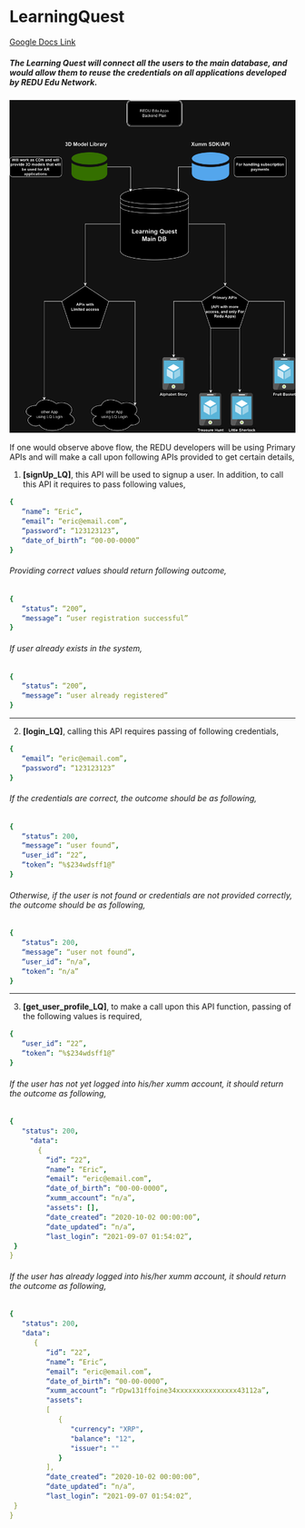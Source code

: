 # LearningQuest

[Google Docs Link](https://docs.google.com/document/d/14MAwXfqTkW6aasYXOQcRW8u0hev5_iPX7vAshtz256o/edit?usp=sharing)

##### The Learning Quest will connect all the users to the main database, and would allow them to reuse the credentials on all applications developed by REDU Edu Network.
####
####

<p align="center">
<img width="750" src="Redu LQ.drawio.png" alt="LQDB logo">
</p>

If one would observe above flow, the REDU developers will be using Primary APIs and will make a call upon following APIs provided to get certain details,


1.	**[signUp_LQ]**, this API will be used to signup a user. In addition, to call this API it requires to pass following values,
```yaml
{
   “name”: “Eric”,
   “email”: “eric@email.com”,
   “password”: “123123123”,
   “date_of_birth”: “00-00-0000” 	
}
```
###### Providing correct values should return following outcome,

```yaml
{
   “status”: “200”,
   “message”: “user registration successful”
}
```

###### If user already exists in the system,

```yaml
{
   “status”: “200”,
   “message”: “user already registered”
}
```

_____________________________________________________________________

2.	**[login_LQ]**, calling this API requires passing of following credentials,
```yaml
{
   “email”: “eric@email.com”,
   “password”: “123123123”
}
```
###### If the credentials are correct, the outcome should be as following,

```yaml
{
   “status”: 200,
   “message”: “user found”,
   “user_id”: “22”,
   “token”: “%$234wdsff1@”
} 
```
###### Otherwise, if the user is not found or credentials are not provided correctly, the outcome should be as following,

```yaml
{
   “status”: 200,
   “message”: “user not found”,
   “user_id”: “n/a”,
   “token”: “n/a”
}
```

_____________________________________________________________________

3.	**[get_user_profile_LQ]**, to make a call upon this API function, passing of the following values is required,
```yaml
{
   “user_id”: “22”,
   “token”: “%$234wdsff1@”
}
```
###### If the user has not yet logged into his/her xumm account, it should return the outcome as following, 

```yaml
{
   "status": 200,
   	 "data": 
       {
         “id”: “22”,
         “name”: “Eric”,
         “email”: “eric@email.com”,
         “date_of_birth”: “00-00-0000”,
         “xumm_account”: “n/a”,
         "assets": [],
         “date_created”: “2020-10-02 00:00:00”,
         “date_updated”: “n/a”,
         “last_login”: “2021-09-07 01:54:02”,
 }
}
```
###### If the user has already logged into his/her xumm account, it should return the outcome as following,

```yaml
{
   "status": 200,
   "data": 
      {
         “id”: “22”,
         “name”: “Eric”,
         “email”: “eric@email.com”,
         “date_of_birth”: “00-00-0000”,
         “xumm_account”: “rDpw131ffoine34xxxxxxxxxxxxxxx43112a”,       
         "assets":
         [
            {
               "currency": "XRP",
               "balance": "12",
               "issuer": ""
            }
         ],
         “date_created”: “2020-10-02 00:00:00”,
         “date_updated”: “n/a”,
         “last_login”: “2021-09-07 01:54:02”,
 }
}
```
